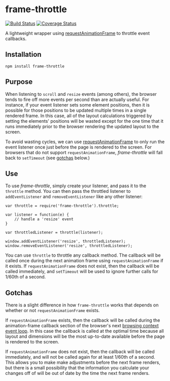 # frame-throttle

[![Build Status][travis-image]][travis-url]
[![Coverage Status][coveralls-image]][coveralls-url]

A lightweight wrapper using [requestAnimationFrame] to throttle event callbacks.

## Installation

`npm install frame-throttle`

## Purpose

When listening to `scroll` and `resize` events (among others), the browser
tends to fire off more events per second than are actually useful.
For instance, if your event listener sets some element positions, then it is
possible for those positions to be updated multiple times in a single rendered
frame. In this case, all of the layout calculations triggered by setting the
elements' positions will be wasted except for the one time that it runs
immediately prior to the browser rendering the updated layout to the screen.

To avoid wasting cycles, we can use [requestAnimationFrame] to only run the
event listener once just before the page is rendered to the screen.
For browsers that do not support `requestAnimationFrame`, _frame-throttle_
will fall back to `setTimeout` (see [gotchas](#gotchas) below.)

## Use

To use _frame-throttle_, simply create your listener, and pass it to the
`throttle` method. You can then pass the throttled listener to
`addEventListener` and `removeEventListener` like any other listener:

```
var throttle = require('frame-throttle').throttle;

var listener = function(e) {
    // handle a 'resize' event
}

var throttledListener = throttle(listener);

window.addEventListener('resize', throttledListener);
window.removeEventListener('resize', throttledListener);
```

You can use `throttle` to throttle any callback method. The callback will be
called once during the next animation frame using `requestAnimationFrame`
if it exists. If `requestAnimationFrame` does not exist, then the callback will
be called immediately, and `setTimeout` will be used to ignore further calls
for 1/60th of a second.

## Gotchas

There is a slight difference in how `frame-throttle` works that depends on
whether or not `requestAnimationFrame` exists.

If `requestAnimationFrame` exists, then the callback will be called during the
animation-frame callback section of the browser's next [browsing context event loop].
In this case the callback is called at the optimal time because all layout and
dimensions will be the most up-to-date available before the page is rendered
to the screen.

If `requestAnimationFrame` does not exist, then the callback will be called
immediately, and will not be called again for at least 1/60th of a second. This
allows you to make make adjustments before the next frame renders, but there is
a small possibility that the information you calculate your changes off of will
be out of date by the time the next frame renders.


[travis-image]: https://travis-ci.org/pelotoncycle/frame-throttle.svg?branch=master
[travis-url]: https://travis-ci.org/pelotoncycle/frame-throttle

[coveralls-image]: https://coveralls.io/repos/github/pelotoncycle/frame-throttle/badge.svg?branch=master
[coveralls-url]: https://coveralls.io/github/pelotoncycle/frame-throttle?branch=master

[browsing context event loop]: https://html.spec.whatwg.org/multipage/webappapis.html#processing-model-8
[requestAnimationFrame]: https://developer.mozilla.org/en-US/docs/Web/API/window/requestAnimationFrame
